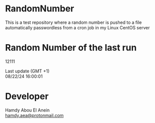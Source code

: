 # RandomNumber    
This is a test repository where a random number is pushed to a file automatically passwordless from a cron job in my Linux CentOS server    
# Random Number of the last run   
12111
      
Last update (GMT +1)    
08/22/24 16:00:01
# Developer    
Hamdy Abou El Anein   
hamdy.aea@protonmail.com
